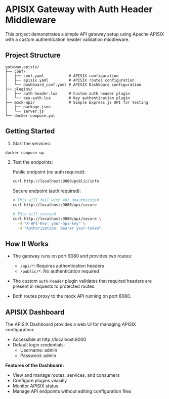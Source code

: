 # APISIX Gateway with Auth Header Middleware

This project demonstrates a simple API gateway setup using Apache APISIX with a custom authentication header validation middleware.

## Project Structure

```
gateway-apisix/
├── conf/
│   ├── conf.yaml           # APISIX configuration
│   ├── apisix.yaml         # APISIX routes configuration
│   └── dashboard_conf.yaml # APISIX Dashboard configuration
├── plugins/
│   ├── auth-header.lua     # Custom auth header plugin
│   └── key-auth.lua        # Key authentication plugin
├── mock-api/               # Simple Express.js API for testing
│   ├── package.json
│   └── server.js
└── docker-compose.yml
```

## Getting Started

1. Start the services:

```bash
docker-compose up
```

2. Test the endpoints:

   Public endpoint (no auth required):
   ```bash
   curl http://localhost:9080/public/info
   ```

   Secure endpoint (auth required):
   ```bash
   # This will fail with 401 Unauthorized
   curl http://localhost:9080/api/secure

   # This will succeed
   curl http://localhost:9080/api/secure \
     -H "X-API-Key: your-api-key" \
     -H "Authorization: Bearer your-token"
   ```

## How It Works

- The gateway runs on port 9080 and provides two routes:
  - `/api/*`: Requires authentication headers
  - `/public/*`: No authentication required

- The custom `auth-header` plugin validates that required headers are present in requests to protected routes.

- Both routes proxy to the mock API running on port 8080.

## APISIX Dashboard

The APISIX Dashboard provides a web UI for managing APISIX configuration:

- Accessible at http://localhost:9000
- Default login credentials:
  - Username: admin
  - Password: admin

**Features of the Dashboard:**
- View and manage routes, services, and consumers
- Configure plugins visually
- Monitor APISIX status
- Manage API endpoints without editing configuration files